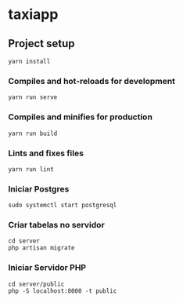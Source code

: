 # taxiapp

## Project setup
```
yarn install
```

### Compiles and hot-reloads for development
```
yarn run serve
```

### Compiles and minifies for production
```
yarn run build
```

### Lints and fixes files
```
yarn run lint
```
### Iniciar Postgres
```
sudo systemctl start postgresql
```

### Criar tabelas no servidor
```
cd server
php artisan migrate
```

### Iniciar Servidor PHP
```
cd server/public
php -S localhost:8000 -t public
```